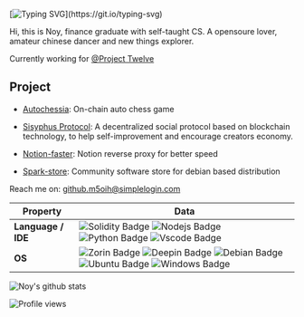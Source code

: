 [![Typing SVG](https://readme-typing-svg.herokuapp.com?color=%2336BCF7&center=true&vCenter=true&width=600&lines=Hello,+computer+World!)](https://git.io/typing-svg)



Hi, this is  Noy, finance graduate with self-taught CS. A opensoure lover, amateur chinese dancer and new things explorer.


Currently working for [@Project Twelve](https://github.com/ProjectTwelve/)

## Project

- [Autochessia](https://github.com/HelheimLabs/autochessia): On-chain auto chess game

- [Sisyphus Protocol](https://github.com/sisyphusprotocol/): A decentralized social protocol based on blockchain technology, to help self-improvement and encourage creators economy.

- [Notion-faster](https://github.com/noyyyy/notion-reverse-proxy): Notion reverse proxy for better speed 
  
- [Spark-store](https://gitee.com/deepin-community-store): Community software store for debian based distribution

Reach me on: github.m5oih@simplelogin.com


| Property           | Data                                                                                                                                                                                                                                                                                                                                                                                                                                                                                                                                                                                                                                |
| ------------------ | ----------------------------------------------------------------------------------------------------------------------------------------------------------------------------------------------------------------------------------------------------------------------------------------------------------------------------------------------------------------------------------------------------------------------------------------------------------------------------------------------------------------------------------------------------------------------------------------------------------------------------------- |
| **Language / IDE** | ![Solidity Badge](https://img.shields.io/badge/-Solidity-3776AB?style=flat&logo=Solidity&logoColor=white) ![Nodejs Badge](https://img.shields.io/badge/-Node.js-3776AB?style=flat&logo=Node.js&logoColor=white) ![Python Badge](https://img.shields.io/badge/-Python-3776AB?style=flat&logo=Python&logoColor=white) ![Vscode Badge](https://img.shields.io/badge/-Vscode-3776AB?style=flat&logo=VisualStudioCode&logoColor=white)                                                                                                  |
| **OS**             | ![Zorin Badge](https://img.shields.io/badge/-Zorin-3776AB?style=flat&logo=Zorin&logoColor=white) ![Deepin Badge](https://img.shields.io/badge/-Deepin-3776AB?style=flat&logo=Deepin&logoColor=white) ![Debian Badge](https://img.shields.io/badge/-Debian-3776AB?style=flat&logo=Debian&logoColor=white) ![Ubuntu Badge](https://img.shields.io/badge/-Ubuntu-3776AB?style=flat&logo=Ubuntu&logoColor=white) ![Windows Badge](https://img.shields.io/badge/-Windows-3776AB?style=flat&logo=Windows&logoColor=white) |

![Noy's github stats](https://github-readme-stats.vercel.app/api?username=noyyyy&show_icons=true&theme=radical&include_all_commits=true)




![Profile views](https://gpvc.arturio.dev/noyyyy)
